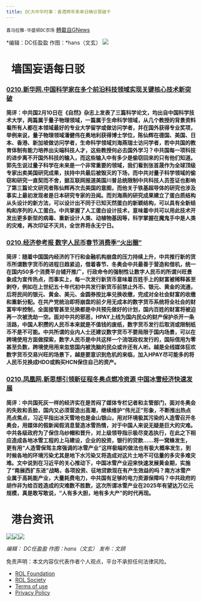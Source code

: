 ```yaml
---
title: DC大中华时事：香港两年来单日确诊首破千
---
```

`喜马拉雅-华盛顿DC农场` [轉載自GNews](https://gnews.org/zh-hans/1984876/)

*编辑：DC任盈盈 作图：*hans（文玄）
![](http://himalayawashingtondc.org/wp-content/uploads/2021/08/ScreenShot-2021-08-01-at-17.25.09@2x.png)
#   墙国妄语每日驳

### **[0210.新华网.中国科学家在多个前沿科技领域实现关键核心技术新突破](http://www.news.cn/politics/2022-02/10/c_1128350045.htm)**

**简评：中共国2月10日在《自然》杂志上发表了三篇科学论文，均出自中国科学技术大学，两篇属于量子物理领域，一篇属于生命科学领域，从几个教授的背景资料看所有人都在本领域最好的专业大学留学或做访问学者，并在国外获得专业奖项，举例来说，量子物理领域潘健伟在奥地利获得博士学位，陈仙辉在德国、美国、日本、香港、新加坡做访问学者，生命科学领域刘海燕瑞士访问学者，若中共国的教育体制有能力培养出尖端科技人才，这些教授何必去国外学习？中共国每一项科技的进步离不开国外科技的输入，而这些输入中有多少是偷窃回来的只有他们知道。郭先生说过量子科学在未来是一个非常重要的领域，我们看到张首晟作为全球顶级专家出卖美国研究成果，扶持中共最后被毁灭的下场，而中共对量子科学领域的偷窃和研究一直契而不舍，据互联网报道美国川普总统限制中共科技人员签证也影响了第三篇论文研究者陈仙辉再次去美国的意图，而他关于铁基超导体的研究也涉及事实上最初发现者是日本研究专家的丑闻。而刘海燕的研究成果建立了蛋白质结构从头设计的新方法，可以设计出不同于已知天然蛋白的新颖结构，可以具有全新结构和序列的人工蛋白。中共掌握了人工蛋白设计技术，意味着中共可以用此技术开发出更多新型的病毒、重新设计人类、动植物基因等，科学掌握在魔鬼手中是人类的灾难，再次印证不灭共，全世界将永无宁日。**

### [0210.经济参考报 数字人民币春节消费季“火出圈”](http://www.news.cn/fortune/2022-02/10/c_1128349454.htm)

**简评：随着中国国内经济的下行和金融机构崩盘的压力持续上升，中共推行新的货币所谓数字货币的进程日趋紧迫，借着春节、冬奥会中共最善于营造和借机，统一在国内50多个消费平台铺开推广，行政命令的强制性让数字人民币的所谓兴旺景象成为宣传热点，而事实上，每一次发行新货币意味着百姓手上的财富被稀释甚至剥夺，例如在上世纪五十年代初中共发行新货币前禁止外币、银元、黄金的流通，后将民间的银元、黄金、美元、金圆券按比率兑换收缴，完成对全社会财富的收缴和重新分配。在共产党统治即将崩盘的前夕用无成本的数字货币系统将全社会的财富牢牢控制，全面接管甚至兑换都是中共预先做好的计划，国内百姓的财富将被迫再一次被洗劫一空。面对中共的邪恶，HPAY上线为国内民众的财产保护杀开一条活路，中国人积攒的人民币本来就是不值钱的废纸，数字货币发行后取消或限制纸币不是不可能。中共所谓的业内人士还建议数字货币不要局限于国内场景，可以在跨境使用方面做探索，数字人民币是中共这样一个流氓政权发行的，国际信用为零甚至负数，跨境使用用来忽悠国内被洗脑的民众或许还有人听。越是全线媒体狂欢数字货币交易兴旺的场景下，越是要意识到危机的来临，加入HPAY尽可能多的将人民币兑换成HDO或购买HCN保住自己的资产。**

### [0210.凤凰网.新思想引领新征程冬奥点燃冷资源 中国冰雪经济快速发展](https://i.ifeng.com/c/8DWVPXItExp)

**简评：中共国死灰一样的经济实在是苦闷了媒体专栏记者和主管部门，面对冬奥会的失败和丢脸，国内又必须营造出高潮，继续维护“伟光正”形象，不断推出热点亮点焦点，习近平指出冰天雪地也是金山银山，用对环境极其污染的人造雪召开冬奥会，用媒体的假新闻假消息营造冰雪热情，对于中国人来说无疑是巨大的灾难。中共各级政府为了保住乌纱帽和晋升，对上级领导指示极尽变态执行，在此之下相应造成各地冰雪工程的上马建设，企业的投资，银行的贷款……将一窝蜂发生，更有用“人造雪保驾主席强调的冰雪产业”这样极端的做法也有极大概率发生，到时候各地的环境污染尤其是地下水污染又将造成对这片土地不可估量的多灾多难灾难。文中说到在习近平的关心推动下，中国冰雪产业迎来快速发展黄金期，实施了“南展西扩东进”战略，各项投资、征地贷款现在有产生效益的吗？南方冰雪产业属于高耗能产业，大量耗费电力，中共国有足够的电力资源保障吗？中共政府的胡作非为给百姓造成的灾难数不胜数，这次所谓冰雪产业在2025年有望达万亿元规模，真是敢写敢说，“人有多大胆，地有多大产”的时代再现。**

#   港台资讯
![](https://media.discordapp.net/attachments/885559337362264105/941336620693614622/cachedImage.png?width=1043&amp;height=586)![](https://media.discordapp.net/attachments/885559337362264105/941336621251448932/cachedImage.png?width=1043&amp;height=586)![](https://media.discordapp.net/attachments/885559337362264105/941336621633118308/cachedImage.png?width=1043&amp;height=586)




*编辑： DC任盈盈*
*作图：hans（文玄）
发布：文顾*

 

免责声明：本文内容仅代表作者个人观点，平台不承担任何法律风险。

- [ROL Foundation](https://rolfoundation.org/)
- [ROL Society](https://rolsociety.org/)
- [Terms of use](https://gnews.org/terms-of-use-3/)
- [Privacy Policy](https://gnews.org/privacy-policy/)

